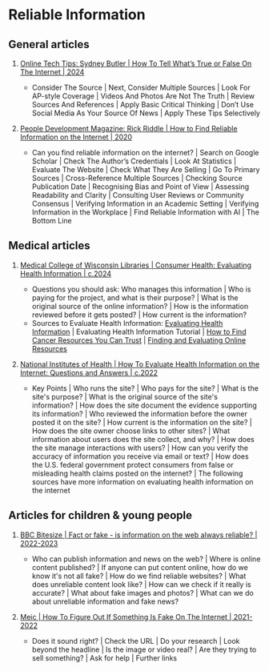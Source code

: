 # Reliable Information


## General articles

1. [Online Tech Tips: Sydney Butler | How To Tell What’s True or False On The Internet | 2024](https://www.online-tech-tips.com/how-to-tell-whats-true-or-false-on-the-internet/)
   - Consider The Source | Next, Consider Multiple Sources |
     Look For AP-style Coverage | Videos And Photos Are Not The Truth |
     Review Sources And References | Apply Basic Critical Thinking |
     Don’t Use Social Media As Your Source Of News | Apply These Tips Selectively

1. [People Development Magazine: Rick Riddle | How to Find Reliable Information on the Internet | 2020](https://peopledevelopmentmagazine.com/2020/12/15/information-internet/)
   - Can you find reliable information on the internet? | Search on Google Scholar |
     Check The Author’s Credentials | Look At Statistics | Evaluate The Website |
     Check What They Are Selling | Go To Primary Sources |
     Cross-Reference Multiple Sources | Checking Source Publication Date |
     Recognising Bias and Point of View | Assessing Readability and Clarity |
     Consulting User Reviews or Community Consensus |
     Verifying Information in an Academic Setting |
     Verifying Information in the Workplace |
     Find Reliable Information with AI | The Bottom Line


## Medical articles

1. [Medical College of Wisconsin Libraries | Consumer Health: Evaluating Health Information | c.2024](https://mcw.libguides.com/c.php?g=544019&p=5749632)
   - Questions you should ask: Who manages this information |
     Who is paying for the project, and what is their purpose? |
     What is the original source of the online information? |
     How is the information reviewed before it gets posted? |
     How current is the information?
   - Sources to Evaluate Health Information:
     [Evaluating Health Information](https://medlineplus.gov/evaluatinghealthinformation.html) |
     Evaluating Health Information Tutorial |
     [How to Find Cancer Resources You Can Trust](https://www.cancer.gov/about-cancer/managing-care/using-trusted-resources) |
     [Finding and Evaluating Online Resources](https://www.nccih.nih.gov/health/finding-and-evaluating-online-resources)

1. [National Institutes of Health | How To Evaluate Health Information on the Internet: Questions and Answers | c.2022](https://ods.od.nih.gov/HealthInformation/How_To_Evaluate_Health_Information_on_the_Internet_Questions_and_Answers.aspx)
   - Key Points | Who runs the site? | Who pays for the site? | What is the site's purpose? |
     What is the original source of the site's information? |
     How does the site document the evidence supporting its information? |
     Who reviewed the information before the owner posted it on the site? |
     How current is the information on the site? |
     How does the site owner choose links to other sites? |
     What information about users does the site collect, and why? |
     How does the site manage interactions with users? |
     How can you verify the accuracy of information you receive via email or text? |
     How does the U.S. federal government protect consumers from false or misleading health claims posted on the internet? |
     The following sources have more information on evaluating health information on the internet


## Articles for children & young people

1. [BBC Bitesize | Fact or fake - is information on the web always reliable? | 2022-2023](https://www.bbc.co.uk/bitesize/articles/zjr8qyc)
   - Who can publish information and news on the web? | Where is online content published? |
     If anyone can put content online, how do we know it's not all fake? | How do we find reliable websites? |
     What does unreliable content look like? | How can we check if it really is accurate? |
     What about fake images and photos? | What can we do about unreliable information and fake news?

1. [Meic | How To Figure Out If Something Is Fake On The Internet | 2021-2022](https://www.meiccymru.org/how-to-figure-out-if-something-is-fake-on-the-internet/)
   - Does it sound right? | Check the URL | Do your research |
     Look beyond the headline | Is the image or video real? |
     Are they trying to sell something? | Ask for help | Further links

